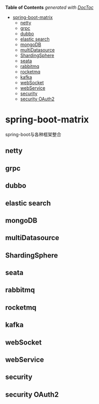 <!-- START doctoc generated TOC please keep comment here to allow auto update -->
<!-- DON'T EDIT THIS SECTION, INSTEAD RE-RUN doctoc TO UPDATE -->
**Table of Contents**  *generated with [DocToc](https://github.com/thlorenz/doctoc)*

- [spring-boot-matrix](#spring-boot-matrix)
  - [netty](#netty)
  - [grpc](#grpc)
  - [dubbo](#dubbo)
  - [elastic search](#elastic-search)
  - [mongoDB](#mongodb)
  - [multiDatasource](#multidatasource)
  - [ShardingSphere](#shardingsphere)
  - [seata](#seata)
  - [rabbitmq](#rabbitmq)
  - [rocketmq](#rocketmq)
  - [kafka](#kafka)
  - [webSocket](#websocket)
  - [webService](#webservice)
  - [security](#security)
  - [security OAuth2](#security-oauth2)

<!-- END doctoc generated TOC please keep comment here to allow auto update -->

# spring-boot-matrix

spring-boot与各种框架整合

## netty

## grpc

## dubbo

## elastic search

## mongoDB

## multiDatasource

## ShardingSphere

## seata

## rabbitmq

## rocketmq

## kafka

## webSocket

## webService

## security

## security OAuth2


